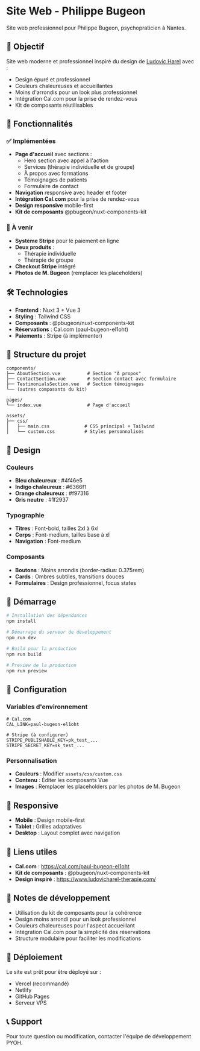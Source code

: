 # Site Web - Philippe Bugeon

Site web professionnel pour Philippe Bugeon, psychopraticien à Nantes.

## 🎯 Objectif

Site web moderne et professionnel inspiré du design de [Ludovic Harel](https://www.ludovicharel-therapie.com/) avec :
- Design épuré et professionnel
- Couleurs chaleureuses et accueillantes
- Moins d'arrondis pour un look plus professionnel
- Intégration Cal.com pour la prise de rendez-vous
- Kit de composants réutilisables

## 🚀 Fonctionnalités

### ✅ Implémentées
- **Page d'accueil** avec sections :
  - Hero section avec appel à l'action
  - Services (thérapie individuelle et de groupe)
  - À propos avec formations
  - Témoignages de patients
  - Formulaire de contact
- **Navigation** responsive avec header et footer
- **Intégration Cal.com** pour la prise de rendez-vous
- **Design responsive** mobile-first
- **Kit de composants** @pbugeon/nuxt-components-kit

### 🔄 À venir
- **Système Stripe** pour le paiement en ligne
- **Deux produits** :
  - Thérapie individuelle
  - Thérapie de groupe
- **Checkout Stripe** intégré
- **Photos de M. Bugeon** (remplacer les placeholders)

## 🛠️ Technologies

- **Frontend** : Nuxt 3 + Vue 3
- **Styling** : Tailwind CSS
- **Composants** : @pbugeon/nuxt-components-kit
- **Réservations** : Cal.com (paul-bugeon-el1oht)
- **Paiements** : Stripe (à implémenter)

## 📁 Structure du projet

```
components/
├── AboutSection.vue          # Section "À propos"
├── ContactSection.vue        # Section contact avec formulaire
├── TestimonialsSection.vue   # Section témoignages
└── (autres composants du kit)

pages/
└── index.vue                 # Page d'accueil

assets/
├── css/
│   ├── main.css             # CSS principal + Tailwind
│   └── custom.css           # Styles personnalisés
```

## 🎨 Design

### Couleurs
- **Bleu chaleureux** : #4f46e5
- **Indigo chaleureux** : #6366f1  
- **Orange chaleureux** : #f97316
- **Gris neutre** : #1f2937

### Typographie
- **Titres** : Font-bold, tailles 2xl à 6xl
- **Corps** : Font-medium, tailles base à xl
- **Navigation** : Font-medium

### Composants
- **Boutons** : Moins arrondis (border-radius: 0.375rem)
- **Cards** : Ombres subtiles, transitions douces
- **Formulaires** : Design professionnel, focus states

## 🚀 Démarrage

```bash
# Installation des dépendances
npm install

# Démarrage du serveur de développement
npm run dev

# Build pour la production
npm run build

# Preview de la production
npm run preview
```

## 🔧 Configuration

### Variables d'environnement
```env
# Cal.com
CAL_LINK=paul-bugeon-el1oht

# Stripe (à configurer)
STRIPE_PUBLISHABLE_KEY=pk_test_...
STRIPE_SECRET_KEY=sk_test_...
```

### Personnalisation
- **Couleurs** : Modifier `assets/css/custom.css`
- **Contenu** : Éditer les composants Vue
- **Images** : Remplacer les placeholders par les photos de M. Bugeon

## 📱 Responsive

- **Mobile** : Design mobile-first
- **Tablet** : Grilles adaptatives
- **Desktop** : Layout complet avec navigation

## 🔗 Liens utiles

- **Cal.com** : https://cal.com/paul-bugeon-el1oht
- **Kit de composants** : @pbugeon/nuxt-components-kit
- **Design inspiré** : https://www.ludovicharel-therapie.com/

## 📝 Notes de développement

- Utilisation du kit de composants pour la cohérence
- Design moins arrondi pour un look professionnel
- Couleurs chaleureuses pour l'aspect accueillant
- Intégration Cal.com pour la simplicité des réservations
- Structure modulaire pour faciliter les modifications

## 🚀 Déploiement

Le site est prêt pour être déployé sur :
- Vercel (recommandé)
- Netlify
- GitHub Pages
- Serveur VPS

## 📞 Support

Pour toute question ou modification, contacter l'équipe de développement PYOH.
